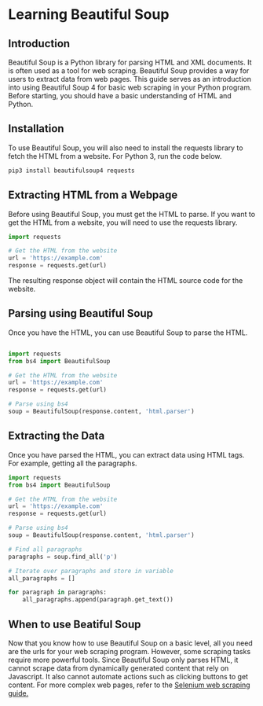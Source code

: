 # Learning Beautiful Soup



## Introduction
Beautiful Soup is a Python library for parsing HTML and XML documents. It is often used as a tool for web scraping. Beautiful Soup provides a way for users to extract data from web pages. This guide serves as an introduction into using Beautiful Soup 4 for basic web scraping in your Python program. Before starting, you should have a basic understanding of HTML and Python.

## Installation
To use Beautiful Soup, you will also need to install the requests library to fetch the HTML from a website. For Python 3, run the code below.

```bash
pip3 install beautifulsoup4 requests
```

## Extracting HTML from a Webpage
Before using Beautiful Soup, you must get the HTML to parse. If you want to get the HTML from a website, you will need to use the requests library.

```python
import requests

# Get the HTML from the website
url = 'https://example.com'
response = requests.get(url)
```

The resulting response object will contain the HTML source code for the website.

## Parsing using Beautiful Soup
Once you have the HTML, you can use Beautiful Soup to parse the HTML.
```python

import requests
from bs4 import BeautifulSoup

# Get the HTML from the website
url = 'https://example.com'
response = requests.get(url)

# Parse using bs4
soup = BeautifulSoup(response.content, 'html.parser')
```

## Extracting the Data
Once you have parsed the HTML, you can extract data using HTML tags. For example, getting all the paragraphs.

```python
import requests
from bs4 import BeautifulSoup

# Get the HTML from the website
url = 'https://example.com'
response = requests.get(url)

# Parse using bs4
soup = BeautifulSoup(response.content, 'html.parser')

# Find all paragraphs
paragraphs = soup.find_all('p')

# Iterate over paragraphs and store in variable
all_paragraphs = []

for paragraph in paragraphs:
    all_paragraphs.append(paragraph.get_text())
```

## When to use Beatiful Soup
Now that you know how to use Beautiful Soup on a basic level, all you need are the urls for your web scraping program. However, some scraping tasks require more powerful tools. Since Beautiful Soup only parses HTML, it cannot scrape data from dynamically generated content that rely on Javascript. It also cannot automate actions such as clicking buttons to get content. For more complex web pages, refer to the [Selenium web scraping guide.](selenium.md)

